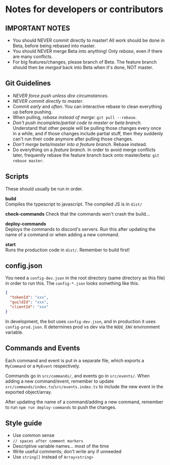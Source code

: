 # Notes for developers or contributors

## IMPORTANT NOTES

- You should NEVER commit directly to master! All work should be done in Beta,
  before being rebased into master.
- You should NEVER merge Beta into anything! Only _rebase_, even if there are
  many conflicts.
- For big features/changes, please branch of Beta. The feature branch should
  then be _merged_ back into Beta when it's done, NOT master.

## Git Guidelines

- _NEVER force push unless dire circumstances_.
- _NEVER commit directly to master_.
- Commit _early_ and _often_. You can interactive rebase to clean everything up
  before pushing.
- When pulling, _rebase instead of merge_: `git pull --rebase`.
- _Don't push incomplete/partial code to master or beta branch._ Understand that
  other people will be pulling those changes every once in a while, and if those
  changes include partial stuff, then they suddenly can't run their code anymore
  after pulling those changes.
- _Don't merge beta/master into a feature branch_. Rebase instead.
- Do everything on a _feature branch_. In order to avoid merge conflicts later,
  frequently rebase the feature branch back onto master/beta:
  `git rebase master`.

## Scripts

These should usually be run in order.

**build**  
Compiles the typescript to javascript. The compiled JS is in `dist/`

**check-commands** Check that the commands won't crash the build...

**deploy-commands**  
Deploys the commands to discord's servers. Run this after updating the name of a
command or when adding a new command.

**start**  
Runs the production code in `dist/`. Remember to build first!

## config.json

You need a `config-dev.json` in the root directory (same directory as this file)
in order to run this. The `config-*.json` looks something like this.

```json
{
  "tokenId": "xxx",
  "guildId": "xxx",
  "clientId": "xxx"
}
```

In development, the bot uses `config-dev.json`, and in production it uses
`config-prod.json`. It determines prod vs dev via the `NODE_ENV` environment
variable.

## Commands and Events

Each command and event is put in a separate file, which exports a `MyCommand` or
a `MyEvent` respectively.

Commands go in `src/commands/`, and events go in `src/events/`. When adding a
new command/event, remember to update
`src/commands/index.ts`/`src/events.index.ts` to include the new event in the
exported object/array.

After updating the name of a command/adding a new command, remember to run
`npm run deploy-commands` to push the changes.

## Style guide

- Use common sense
- `// spaces after comment markers`
- Descriptive variable names... most of the time
- Write useful comments; don't write any if unneeded
- Use `string[]` instead of `Array<string>`
